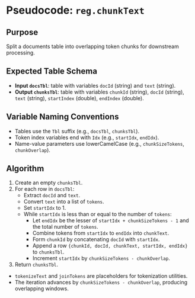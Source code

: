 # Pseudocode: `reg.chunkText`

## Purpose
Split a documents table into overlapping token chunks for downstream processing.

## Expected Table Schema
- **Input `docsTbl`**: table with variables `docId` (string) and `text` (string).
- **Output `chunksTbl`**: table with variables `chunkId` (string), `docId` (string), `text` (string), `startIndex` (double), `endIndex` (double).

## Variable Naming Conventions
- Tables use the `Tbl` suffix (e.g., `docsTbl`, `chunksTbl`).
- Token index variables end with `Idx` (e.g., `startIdx`, `endIdx`).
- Name-value parameters use lowerCamelCase (e.g., `chunkSizeTokens`, `chunkOverlap`).

## Algorithm
1. Create an empty `chunksTbl`.
2. For each row in `docsTbl`:
   - Extract `docId` and `text`.
   - Convert `text` into a list of `tokens`.
   - Set `startIdx` to 1.
   - While `startIdx` is less than or equal to the number of `tokens`:
     - Let `endIdx` be the lesser of `startIdx + chunkSizeTokens - 1` and the total number of `tokens`.
     - Combine tokens from `startIdx` to `endIdx` into `chunkText`.
     - Form `chunkId` by concatenating `docId` with `startIdx`.
     - Append a row `{chunkId, docId, chunkText, startIdx, endIdx}` to `chunksTbl`.
     - Increment `startIdx` by `chunkSizeTokens - chunkOverlap`.
3. Return `chunksTbl`.

- `tokenizeText` and `joinTokens` are placeholders for tokenization utilities.
- The iteration advances by `chunkSizeTokens - chunkOverlap`, producing overlapping windows.
